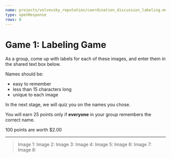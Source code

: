 ```yaml
---
name: projects/volvovsky_reputation/coordination_discussion_labeling.md
type: openResponse
rows: 8
---
```


# Game 1: Labeling Game

As a group, come up with labels for each of these images, and enter them in the shared text box below.

Names should be:

- easy to remember
- less than 15 characters long
- unique to each image

In the next stage, we will quiz you on the names you chose.

You will earn 25 points only if **everyone** in your group remembers the correct name.

100 points are worth $2.00

---

> Image 1:
> Image 2:
> Image 3:
> Image 4:
> Image 5:
> Image 6:
> Image 7:
> Image 8:

